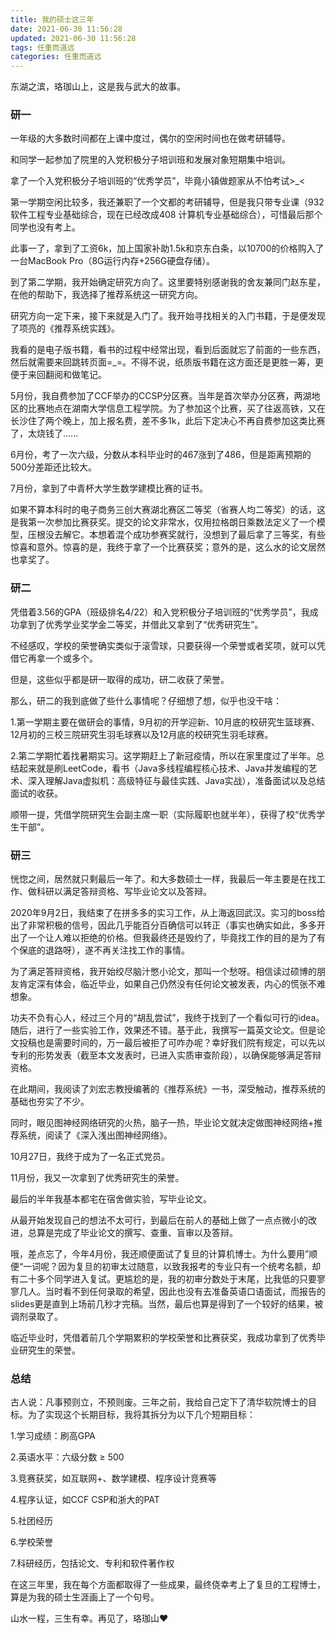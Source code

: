 ```yaml
---
title: 我的硕士这三年
date: 2021-06-30 11:56:28
updated: 2021-06-30 11:56:28
tags: 任重而道远
categories: 任重而道远
---
```


东湖之滨，珞珈山上，这是我与武大的故事。

<!--more-->

### 研一

一年级的大多数时间都在上课中度过，偶尔的空闲时间也在做考研辅导。

和同学一起参加了院里的入党积极分子培训班和发展对象短期集中培训。

拿了一个入党积极分子培训班的“优秀学员”，毕竟小镇做题家从不怕考试>_<

第一学期空闲比较多，我还兼职了一个文都的考研辅导，但是我只带专业课（932 软件工程专业基础综合，现在已经改成408 计算机专业基础综合），可惜最后那个同学也没有考上。

此事一了，拿到了工资6k，加上国家补助1.5k和京东白条，以10700的价格购入了一台MacBook Pro（8G运行内存+256G硬盘存储）。

到了第二学期，我开始确定研究方向了。这里要特别感谢我的舍友兼同门赵东星，在他的帮助下，我选择了推荐系统这一研究方向。

研究方向一定下来，接下来就是入门了。我开始寻找相关的入门书籍，于是便发现了项亮的《推荐系统实践》。

我看的是电子版书籍，看书的过程中经常出现，看到后面就忘了前面的一些东西，然后就需要来回跳转页面=_=。不得不说，纸质版书籍在这方面还是更胜一筹，更便于来回翻阅和做笔记。

5月份，我自费参加了CCF举办的CCSP分区赛。当年是首次举办分区赛，两湖地区的比赛地点在湖南大学信息工程学院。为了参加这个比赛，买了往返高铁，又在长沙住了两个晚上，加上报名费，差不多1k，此后下定决心不再自费参加这类比赛了，太烧钱了......

6月份，考了一次六级，分数从本科毕业时的467涨到了486，但是距离预期的500分差距还比较大。

7月份，拿到了中青杯大学生数学建模比赛的证书。

如果不算本科时的电子商务三创大赛湖北赛区二等奖（省赛人均二等奖）的话，这是我第一次参加比赛获奖。提交的论文非常水，仅用拉格朗日乘数法定义了一个模型，压根没去解它。本想着混个成功参赛奖就行，没想到了最后拿了三等奖，有些惊喜和意外。惊喜的是，我终于拿了一个比赛获奖；意外的是，这么水的论文居然也拿奖了。

### 研二

凭借着3.56的GPA（班级排名4/22）和入党积极分子培训班的“优秀学员”，我成功拿到了优秀学业奖学金二等奖，并借此又拿到了“优秀研究生”。

不经感叹，学校的荣誉确实类似于滚雪球，只要获得一个荣誉或者奖项，就可以凭借它再拿一个或多个。

但是，这些似乎都是研一取得的成功，研二收获了荣誉。

那么，研二的我到底做了些什么事情呢？仔细想了想，似乎也没干啥：

1.第一学期主要在做研会的事情，9月初的开学迎新、10月底的校研究生篮球赛、12月初的三校三院研究生羽毛球赛以及12月底的校研究生羽毛球赛。

2.第二学期忙着找暑期实习。这学期赶上了新冠疫情，所以在家里度过了半年。总结起来就是刷LeetCode，看书（Java多线程编程核心技术、Java并发编程的艺术、深入理解Java虚拟机：高级特征与最佳实践、Java实战），准备面试以及总结面试的收获。

顺带一提，凭借学院研究生会副主席一职（实际履职也就半年），获得了校“优秀学生干部”。

### 研三

恍惚之间，居然就只剩最后一年了。和大多数硕士一样，我最后一年主要是在找工作、做科研以满足答辩资格、写毕业论文以及答辩。

2020年9月2日，我结束了在拼多多的实习工作，从上海返回武汉。实习的boss给出了非常积极的信号，因此几乎能百分百确信可以转正（事实也确实如此，多多开出了一个让人难以拒绝的价格。但我最终还是毁约了，毕竟找工作的目的是为了有个保底的退路呀），遂不再关注找工作的事情。

为了满足答辩资格，我开始绞尽脑汁憋小论文，那叫一个愁呀。相信读过硕博的朋友肯定深有体会，临近毕业，如果自己仍然没有任何论文被发表，内心的慌张不难想象。

功夫不负有心人，经过三个月的“胡乱尝试”，我终于找到了一个看似可行的idea。随后，进行了一些实验工作，效果还不错。基于此，我撰写一篇英文论文。但是论文投稿也是需要时间的，万一最后被拒了可咋办呢？幸好我们院有规定，可以先以专利的形势发表（截至本文发表时，已进入实质审查阶段），以确保能够满足答辩资格。

在此期间，我阅读了刘宏志教授编著的《推荐系统》一书，深受触动，推荐系统的基础也夯实了不少。

同时，眼见图神经网络研究的火热，脑子一热，毕业论文就决定做图神经网络+推荐系统，阅读了《深入浅出图神经网络》。

10月27日，我终于成为了一名正式党员。

11月份，我又一次拿到了优秀研究生的荣誉。

最后的半年我基本都宅在宿舍做实验，写毕业论文。

从最开始发现自己的想法不太可行，到最后在前人的基础上做了一点点微小的改进，总算是完成了毕业论文的撰写、查重、盲审以及答辩。

哦，差点忘了，今年4月份，我还顺便面试了复旦的计算机博士。为什么要用”顺便“一词呢？因为复旦的初审太过随意，以致我报考的专业只有一个统考名额，却有二十多个同学进入复试。更尴尬的是，我的初审分数处于末尾，比我低的只要寥寥几人。当时看不到任何录取的希望，因此也没有去准备英语口语面试，而报告的slides更是直到上场前几秒才完稿。当然，最后也算是得到了一个较好的结果，被调剂录取了。

临近毕业时，凭借着前几个学期累积的学校荣誉和比赛获奖，我成功拿到了优秀毕业研究生的荣誉。

### 总结

古人说：凡事预则立，不预则废。三年之前，我给自己定下了清华软院博士的目标。为了实现这个长期目标，我将其拆分为以下几个短期目标：

1.学习成绩：刷高GPA

2.英语水平：六级分数 ≥ 500

3.竞赛获奖，如互联网+、数学建模、程序设计竞赛等

4.程序认证，如CCF CSP和浙大的PAT

5.社团经历

6.学校荣誉

7.科研经历，包括论文、专利和软件著作权

在这三年里，我在每个方面都取得了一些成果，最终侥幸考上了复旦的工程博士，算是为我的硕士生涯画上了一个句号。

山水一程，三生有幸。再见了，珞珈山❤️

